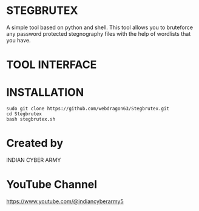 # STEGBRUTEX


A simple tool based on python and shell. This tool allows you to bruteforce any password protected stegnography files with the help of wordlists that you have.

# TOOL INTERFACE



# INSTALLATION

```shell 
sudo git clone https://github.com/webdragon63/Stegbrutex.git
cd Stegbrutex
bash stegbrutex.sh
```
# Created by
INDIAN CYBER ARMY

# YouTube Channel
https://www.youtube.com/@indiancyberarmy5
